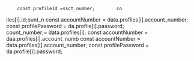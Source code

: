         const profileId =ssct_number;        co   
iles[i].id;ount_n
        const accountNumber = data.profiles[i].account_number;
        const profilePassword = da.profile[i].password;   
count_number;= data.profiles[i].
        const accountNumber = daa.profiles[i].account_numb
        const accountNumber = data.profiles[i].account_number;
        const profilePassword = da.profile[i].password;   
